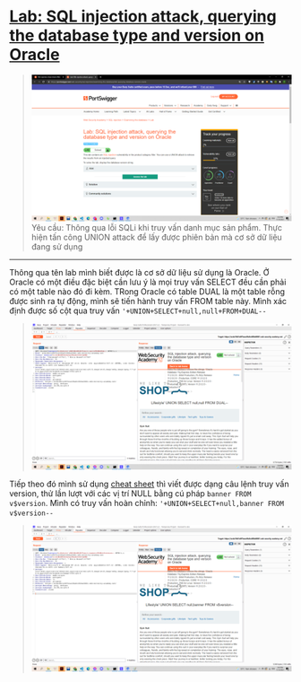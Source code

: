 # [Lab: SQL injection attack, querying the database type and version on Oracle](https://portswigger.net/web-security/sql-injection/examining-the-database/lab-querying-database-version-oracle)

> ![](1.png)
> Yêu cầu: Thông qua lỗi SQLi khi truy vấn danh mục sản phẩm. Thực hiện tấn công UNION attack để lấy được phiên bản mà cơ sở dữ liệu đang sử dụng

---

Thông qua tên lab mình biết được là cơ sở dữ liệu sử dụng là Oracle. Ở Oracle có một điều đặc biệt cần lưu ý là mọi truy vấn SELECT đều cần phải có một table nào đó đi kèm. TRong Oracle có table DUAL là một table rỗng được sinh ra tự động, mình sẽ tiến hành truy vấn FROM table này. Mình xác định được số cột qua truy vấn `'+UNION+SELECT+null,null+FROM+DUAL--`

> ![](2.png)

Tiếp theo đó mình sử dụng [cheat sheet](https://portswigger.net/web-security/sql-injection/cheat-sheet) thì viết được dạng câu lệnh truy vấn version, thử lần lượt với các vị trí NULL bằng cú pháp `banner FROM v$version`. Mình có truy vấn hoàn chỉnh: `'+UNION+SELECT+null,banner FROM v$version--`

> ![](3.png)
